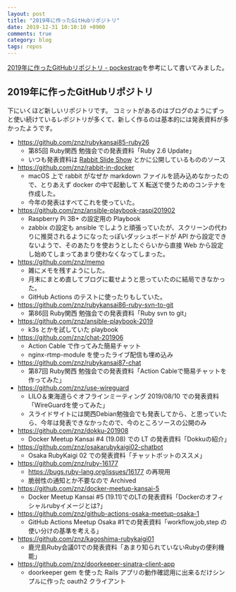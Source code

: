 ```yaml
---
layout: post
title: "2019年に作ったGitHubリポジトリ"
date: 2019-12-31 10:10:10 +0900
comments: true
category: blog
tags: repos
---
```

[2019年に作ったGitHubリポジトリ - pockestrap](https://pocke.hatenablog.com/entry/2019/12/30/005415)を参考にして書いてみました。

<!--more-->

## 2019年に作ったGitHubリポジトリ

下にいくほど新しいリポジトリです。
コミットがあるのはブログのようにずっと使い続けているレポジトリが多くて、新しく作るのは基本的には発表資料が多かったようです。

- <https://github.com/znz/rubykansai85-ruby26>
  - 第85回 Ruby関西 勉強会での発表資料「Ruby 2.6 Update」
  - いつも発表資料は [Rabbit Slide Show](https://slide.rabbit-shocker.org/) とかに公開しているもののソース
- <https://github.com/znz/rabbit-in-docker>
  - macOS 上で rabbit がなぜか markdown ファイルを読み込めなかったので、とりあえず docker の中で起動して X 転送で使うためのコンテナを作成した。
  - 今年の発表はすべてこれを使っていた。
- <https://github.com/znz/ansible-playbook-raspi201902>
  - Raspberry Pi 3B+ の設定用の Playbook
  - zabbix の設定も ansible でしようと頑張っていたが、スクリーンの代わりに推奨されるようになったっぽいダッシュボードが API から設定できないようで、そのあたりを使おうとしたぐらいから直接 Web から設定し始めてしまってあまり使わなくなってしまった。
- <https://github.com/znz/memo>
  - 雑にメモを残すようにした。
  - 月末にまとめ直してブログに載せようと思っていたのに結局できなかった。
  - GitHub Actions のテストに使ったりもしていた。
- <https://github.com/znz/rubykansai86-ruby-svn-to-git>
  - 第86回 Ruby関西 勉強会での発表資料「Ruby svn to git」
- <https://github.com/znz/ansible-playbook-2019>
  - k3s とかを試していた playbook
- <https://github.com/znz/chat-201906>
  - Action Cable で作ってみた簡易チャット
  - nginx-rtmp-module を使ったライブ配信も埋め込み
- <https://github.com/znz/rubykansai87-chat>
  - 第87回 Ruby関西 勉強会での発表資料「Action Cableで簡易チャットを作ってみた」
- <https://github.com/znz/use-wireguard>
  - LILO＆東海道らぐオフラインミーティング 2019/08/10 での発表資料「WireGuardを使ってみた」
  - スライドサイトには関西Debian勉強会でも発表してから、と思っていたら、今年は発表できなかったので、今のところソースの公開のみ
- <https://github.com/znz/dokku-201908>
  - Docker Meetup Kansai #4 (19.08) での LT の発表資料「Dokkuの紹介」
- <https://github.com/znz/osakarubykaigi02-chatbot>
  - Osaka RubyKaigi 02 での発表資料「チャットボットのススメ」
- <https://github.com/znz/ruby-16177>
  - <https://bugs.ruby-lang.org/issues/16177> の再現用
  - 脆弱性の通知とか不要なので Archived
- <https://github.com/znz/docker-meetup-kansai-5>
  - Docker Meetup Kansai #5 (19.11)でのLTの発表資料「Dockerのオフィシャルrubyイメージとは?」
- <https://github.com/znz/github-actions-osaka-meetup-osaka-1>
  - GitHub Actions Meetup Osaka #1での発表資料「workflow,job,step の使い分けの基準を考える」
- <https://github.com/znz/kagoshima-rubykaigi01>
  - 鹿児島Ruby会議01での発表資料「あまり知られていないRubyの便利機能」
- <https://github.com/znz/doorkeeper-sinatra-client-app>
  - doorkeeper gem を使った Rails アプリの動作確認用に出来るだけシンプルに作った oauth2 クライアント
